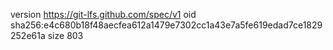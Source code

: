 version https://git-lfs.github.com/spec/v1
oid sha256:e4c680b18f48aecfea612a1479e7302cc1a43e7a5fe619edad7ce1829252e61a
size 803
